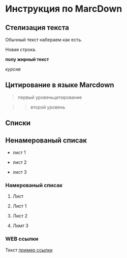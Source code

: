 # Инструкция по MarcDown
## Стелизация текста
Обычный текст набераем как есть. 

Новая строка.

**полу жирный текст**

*курсив*

## Цитирование в языке Marcdown

> первый уровеньцетирование 

>> второй уровень

## Списки
## Ненамерованый списак
* лист 1

* лист 2

* лист 3

### Намерованый списак

1. Лист 

2. Лист 1

3. Лист 2

4. Лимт 3

### WEB ссылки
Текст [пример ссылки](http.example.com "Всплывающая подсказка")
